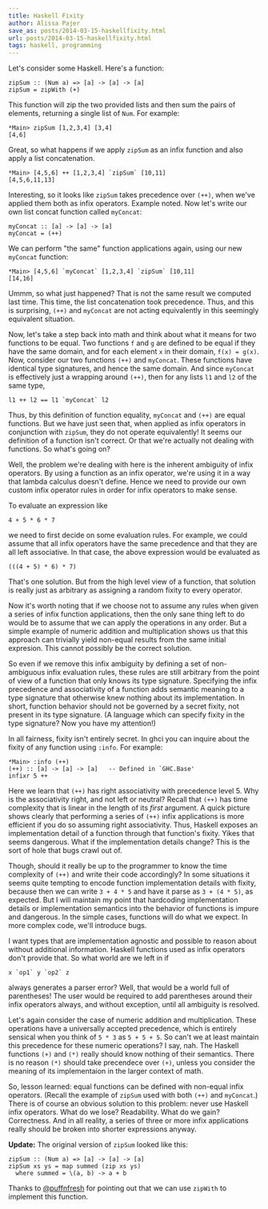 ```yaml
---
title: Haskell Fixity
author: Alissa Pajer
save_as: posts/2014-03-15-haskellfixity.html
url: posts/2014-03-15-haskellfixity.html
tags: haskell, programming
---
```


Let's consider some Haskell. Here's a function:

```
zipSum :: (Num a) => [a] -> [a] -> [a]
zipSum = zipWith (+)
```
This function will zip the two provided lists and then sum the pairs of elements, returning a single list of `Num`. For example: 

```
*Main> zipSum [1,2,3,4] [3,4]
[4,6]
```

Great, so what happens if we apply `zipSum` as an infix function and also apply a list concatenation.
```
*Main> [4,5,6] ++ [1,2,3,4] `zipSum` [10,11]
[4,5,6,11,13]
```

Interesting, so it looks like `zipSum` takes precedence over `(++)`, when we've applied them both as infix operators. Example noted. Now let's write our own list concat function called `myConcat`:

```
myConcat :: [a] -> [a] -> [a]
myConcat = (++)
```

We can perform "the same" function applications again, using our new `myConcat` function:
```
*Main> [4,5,6] `myConcat` [1,2,3,4] `zipSum` [10,11]
[14,16]
```

Ummm, so what just happened? That is not the same result we computed last time. This time, the list concatenation took precedence. Thus, and this is surprising, `(++)` and `myConcat` are not acting equivalently in this seemingly equivalent situation.

Now, let's take a step back into math and think about what it means for two functions to be equal. Two functions `f` and `g` are defined to be equal if they have the same domain, and for each element `x` in their domain, `f(x) = g(x)`. Now, consider our two functions `(++)` and `myConcat`. These functions have identical type signatures, and hence the same domain. And since `myConcat` is effectively just a wrapping around `(++)`, then for any lists `l1` and `l2` of the same type, 
```
l1 ++ l2 == l1 `myConcat` l2
```
Thus, by this definition of function equality, `myConcat` and `(++)` are equal functions. But we have just seen that, when applied as infix operators in conjunction with `zipSum`, they do not operate equivalently! It seems our definition of a function isn't correct. Or that we're actually not dealing with functions. So what's going on?

Well, the problem we're dealing with here is the inherent ambiguity of infix operators. By using a function as an infix operator, we're using it in a way that lambda calculus doesn't define. Hence we need to provide our own custom infix operator rules in order for infix operators to make sense.

To evaluate an expression like 
```
4 + 5 * 6 * 7
```
we need to first decide on some evaluation rules. For example, we could assume that all infix operators have the same precedence and that they are all left associative. In that case, the above expression would be evaluated as 
```
(((4 + 5) * 6) * 7)
```
That's one solution. But from the high level view of a function, that solution is really just as arbitrary as assigning a random fixity to every operator.

Now it's worth noting that if we choose not to assume any rules when given a series of infix function applications, then the only sane thing left to do would be to assume that we can apply the operations in any order. But a simple example of numeric addition and multiplication shows us that this approach can trivially yield non-equal results from the same initial expresion. This cannot possibly be the correct solution.

So even if we remove this infix ambiguity by defining a set of non-ambiguous infix evaluation rules, these rules are still arbitrary from the point of view of a function that only knows its type signature. Specifying the infix precedence and associativity of a function adds semantic meaning to a type signature that otherwise knew nothing about its implementation. In short, function behavior should not be governed by a secret fixity, not present in its type signature. (A language which can specify fixity in the type signature? Now you have my attention!)

In all fairness, fixity isn't entirely secret. In ghci you can inquire about the fixity of any function using `:info`. For example:
```
*Main> :info (++)
(++) :: [a] -> [a] -> [a]   -- Defined in `GHC.Base'
infixr 5 ++
```
Here we learn that `(++)` has right associativity with precedence level 5. Why is the associativity right, and not left or neutral? Recall that `(++)` has time complexity that is linear in the length of its *first* argument. A quick picture shows clearly that performing a series of `(++)` infix applications is more efficient if you do so assuming right associativity. Thus, Haskell exposes an implementation detail of a function through that function's fixity. Yikes that seems dangerous. What if the implementation details change? This is the sort of hole that bugs crawl out of.

Though, should it really be up to the programmer to know the time complexity of `(++)` and write their code accordingly? In some situations it seems quite tempting to encode function implementation details with fixity, because then we can write `3 + 4 * 5` and have it parse as `3 + (4 * 5)`, as expected. But I will maintain my point that hardcoding implementation details or implementation semantics into the behavior of functions is impure and dangerous. In the simple cases, functions will do what we expect. In more complex code, we'll introduce bugs.

I want types that are implementation agnostic and possible to reason about without additional information. Haskell functions used as infix operators don't provide that. So what world are we left in if
```
x `op1` y `op2` z
```
always generates a parser error? Well, that would be a world full of parentheses! The user would be required to add parentheses around their infix operators always, and without exception, until all ambiguity is resolved.

Let's again consider the case of numeric addition and multiplication. These operations have a universally accepted precedence, which is entirely sensical when you think of `5 * 3` as `5 + 5 + 5`. So can't we at least maintain this precedence for these numeric operations? I say, nah. The Haskell functions `(+)` and `(*)` really should know nothing of their semantics. There is no reason `(*)` should take precendece over `(+)`, unless you consider the meaning of its implementaion in the larger context of math.

So, lesson learned: equal functions can be defined with non-equal infix operators. (Recall the example of `zipSum` used with both `(++)` and `myConcat`.) There is of course an obvious solution to this problem: never use Haskell infix operators. What do we lose? Readability. What do we gain? Correctness. And in all reality, a series of three or more infix applications really should be broken into shorter expressions anyway.

**Update:** The original version of `zipSum` looked like this:
```
zipSum :: (Num a) => [a] -> [a] -> [a]
zipSum xs ys = map summed (zip xs ys)
  where summed = \(a, b) -> a + b
```
Thanks to [\@puffnfresh](https://twitter.com/puffnfresh) for pointing out that we can use `zipWith` to implement this function.
